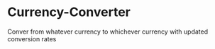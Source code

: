 # Currency-Converter
Conver from whatever currency to whichever currency with updated conversion rates 
